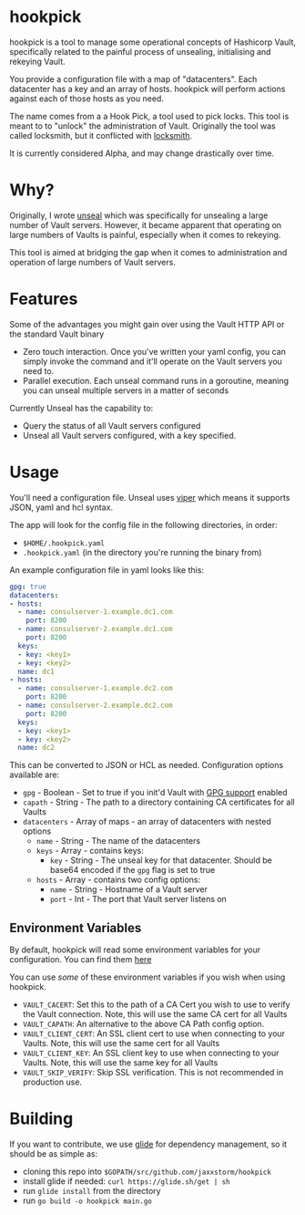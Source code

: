 # hookpick

hookpick is a tool to manage some operational concepts of Hashicorp Vault, specifically related to the painful process of unsealing, initialising and rekeying Vault.

You provide a configuration file with a map of "datacenters". Each datacenter has a key and an array of hosts. hookpick will perform actions against each of those hosts as you need.

The name comes from a a Hook Pick, a tool used to pick locks. This tool is meant to to "unlock" the administration of Vault. Originally the tool was called locksmith, but it conflicted with [locksmith](https://github.com/coreos/locksmith).

It is currently considered Alpha, and may change drastically over time.

# Why?

Originally, I wrote [unseal](https://github.com/jaxxstorm/unseal) which was specifically for unsealing a large number of Vault servers. However, it became apparent that operating on large numbers of Vaults is painful, especially when it comes to rekeying.

This tool is aimed at bridging the gap when it comes to administration and operation of large numbers of Vault servers.

# Features

Some of the advantages you might gain over using the Vault HTTP API or the standard Vault binary

- Zero touch interaction. Once you've written your yaml config, you can simply invoke the command and it'll operate on the Vault servers you need to.
- Parallel execution. Each unseal command runs in a goroutine, meaning you can unseal multiple servers in a matter of seconds

Currently Unseal has the capability to:

- Query the status of all Vault servers configured
- Unseal all Vault servers configured, with a key specified.

# Usage

You'll need a configuration file. Unseal uses [viper](https://github.com/spf13/viper) which means it supports JSON, yaml and hcl syntax.

The app will look for the config file in the following directories, in order:

 - `$HOME/.hookpick.yaml`
 - `.hookpick.yaml` (in the directory you're running the binary from)

An example configuration file in yaml looks like this:

```yml
gpg: true
datacenters:
- hosts:
  - name: consulserver-1.example.dc1.com
    port: 8200
  - name: consulserver-2.example.dc1.com
    port: 8200
  keys:
  - key: <key1>
  - key: <key2>
  name: dc1
- hosts:
  - name: consulserver-1.example.dc2.com
    port: 8200
  - name: consulserver-2.example.dc2.com
    port: 8200
  keys:
  - key: <key1>
  - key: <key2>
  name: dc2
```

This can be converted to JSON or HCL as needed. Configuration options available are:

 - `gpg` - Boolean - Set to true if you init'd Vault with [GPG support](https://www.vaultproject.io/docs/concepts/pgp-gpg-keybase.html) enabled
 - `capath` - String - The path to a directory containing CA certificates for all Vaults
 - `datacenters` - Array of maps - an array of datacenters with nested options
   - `name` - String - The name of the datacenters
   - `keys` - Array - contains keys:
     - `key` - String - The unseal key for that datacenter. Should be base64 encoded if the `gpg` flag is set to true
   - `hosts` - Array - contains two config options:
     - `name` - String - Hostname of a Vault server
     - `port` - Int - The port that Vault server listens on

## Environment Variables

By default, hookpick will read some environment variables for your configuration. You can find them [here](https://www.vaultproject.io/docs/commands/environment.html)

You can use _some_ of these environment variables if you wish when using hookpick.

 - `VAULT_CACERT`: Set this to the path of a CA Cert you wish to use to verify the Vault connection. Note, this will use the same CA cert for all Vaults
 - `VAULT_CAPATH`: An alternative to the above CA Path config option.
 - `VAULT_CLIENT_CERT`: An SSL client cert to use when connecting to your Vaults. Note, this will use the same cert for all Vaults
 - `VAULT_CLIENT_KEY`: An SSL client key to use when connecting to your Vaults. Note, this will use the same key for all Vaults
 - `VAULT_SKIP_VERIFY`: Skip SSL verification. This is not recommended in production use.

# Building

If you want to contribute, we use [glide](https://glide.sh/) for dependency management, so it should be as simple as:

 - cloning this repo into `$GOPATH/src/github.com/jaxxstorm/hookpick`
 - install glide if needed: `curl https://glide.sh/get | sh`
 - run `glide install` from the directory
 - run `go build -o hookpick main.go`
